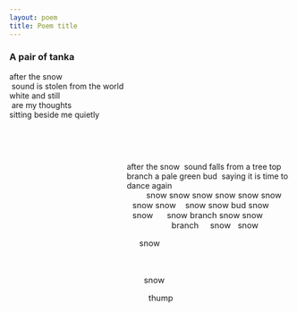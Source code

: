 ```yaml
---
layout: poem
title: Poem title
---
```


### A pair of tanka

after the snow  
&nbsp;sound is stolen from the world  
white and still  
&nbsp;are my thoughts  
sitting beside me quietly  

&nbsp;

&nbsp;




<span style ="display:inline-block;margin-left:15em;">
after the snow  
&nbsp;sound falls from a tree top branch  
a pale green bud  
&nbsp;saying it is time  
to dance again  
</span>

<span style ="display:inline-block;font-size: 11pt;margin-left:15em;">
&nbsp;&nbsp;&nbsp;&nbsp;&nbsp;&nbsp;snow snow snow  
snow snow snow snow snow  
&nbsp;&nbsp;&nbsp;snow snow bud snow snow  
&nbsp;&nbsp;&nbsp;&nbsp;&nbsp;snow branch snow snow  
&nbsp;&nbsp;&nbsp;&nbsp;&nbsp;&nbsp;&nbsp;&nbsp;&nbsp;&nbsp;&nbsp;&nbsp;&nbsp;&nbsp;&nbsp;&nbsp;&nbsp;branch  
&nbsp;&nbsp;&nbsp;&nbsp;snow  
&nbsp;&nbsp;snow  

&nbsp;&nbsp;&nbsp;snow

&nbsp;

&nbsp;&nbsp;&nbsp;&nbsp;&nbsp;snow
	
&nbsp;&nbsp;&nbsp;&nbsp;&nbsp;&nbsp;&nbsp;thump
	
</span>


